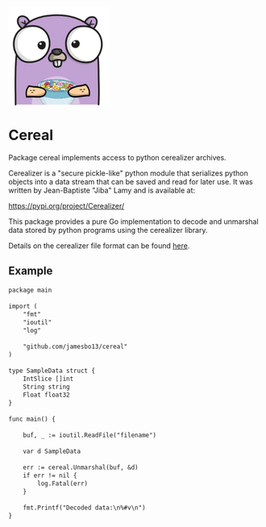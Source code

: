 <img src="logo-512.png" width=200>

# Cereal #

Package cereal implements access to python cerealizer archives.

Cerealizer is a "secure pickle-like" python module that serializes python objects
into a data stream that can be saved and read for later use. It was written by
Jean-Baptiste "Jiba" Lamy and is available at:

  https://pypi.org/project/Cerealizer/

This package provides a pure Go implementation to decode and unmarshal data stored
by python programs using the cerealizer library.

Details on the cerealizer file format can be found [here](AboutCerealizer.md).

## Example ##

```golang
package main

import (
    "fmt"
    "ioutil"
    "log"

    "github.com/jamesbo13/cereal"
)

type SampleData struct {
    IntSlice []int
    String string
    Float float32
}

func main() {

    buf, _ := ioutil.ReadFile("filename")

    var d SampleData

    err := cereal.Unmarshal(buf, &d)
    if err != nil {
        log.Fatal(err)
    }

    fmt.Printf("Decoded data:\n%#v\n")
}

```
